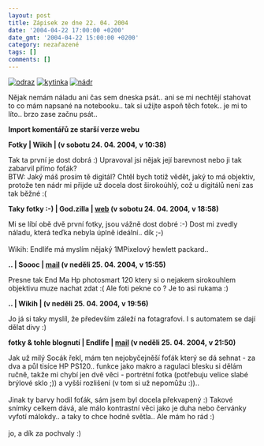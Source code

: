 ```yaml
---
layout: post
title: Zápisek ze dne 22. 04. 2004
date: '2004-04-22 17:00:00 +0200'
date_gmt: '2004-04-22 15:00:00 +0200'
category: nezařazené
tags: []
comments: []
---
```

<div >  <a href="%base_url%/assets/old-images/odraz2.jpg"><img alt="odraz" src="%base_url%/assets/old-images/odraz2.jpg"></a>  <a href="%base_url%/assets/old-images/kytinka.jpg"><img alt="kytinka" src="%base_url%/assets/old-images/kytinka.jpg"></a>  <a href="%base_url%/assets/old-images/nadrx.jpg"><img alt="nádr" src="%base_url%/assets/old-images/nadrx.jpg"></a>  </div>
<p>Nějak nemám náladu ani čas sem dneska psát.. ani se mi nechtějí stahovat to co mám napsané na notebooku..  tak si užijte aspoň těch fotek.. je mi to líto.. brzo zase začnu psát..</p>
<div class="import-komentaru">
<p><strong>Import komentářů ze starší verze webu</strong></p>
<div class="comment">
<p style="font-weight:bold"><span class="compredmet">Fotky</span> | <span class="comname">Wikih</span> | (v&nbsp;sobotu&nbsp;24.&nbsp;04.&nbsp;2004,&nbsp;v&nbsp;10:38)</p>
<p>Tak ta první je dost dobrá :) Upravoval jsi nějak její barevnost nebo ji tak zabarvil přímo foťák? <br> BTW: Jaký máš prosím tě digitál? Chtěl bych totiž vědět, jaký to má objektiv, protože ten nádr mi přijde už docela dost širokoúhlý, což u digitálů není zas tak běžné :( </p>
</div>
<div class="comment">
<p style="font-weight:bold"><span class="compredmet">Taky fotky :-)</span> | <span class="comname">God.zilla</span> |  <a href="http://godzilla.wz.cz">web</a> (v&nbsp;sobotu&nbsp;24.&nbsp;04.&nbsp;2004,&nbsp;v&nbsp;18:58)</p>
<p>Mi se líbí obě dvě první fotky, jsou vážně dost dobré :-) Dost mi zvedly náladu, která teďka nebyla úplně ideální.. dík ;-) <br>  <br> Wikih: Endlife má myslím nějaký 1MPixelový hewlett packard.. </p>
</div>
<div class="comment">
<p style="font-weight:bold"><span class="compredmet">..</span> | <span class="comname">Soooc</span> |  <a href="mailto:xsoc@post.cz">mail</a> (v&nbsp;neděli&nbsp;25.&nbsp;04.&nbsp;2004,&nbsp;v&nbsp;15:55)</p>
<p>Presne tak End Ma Hp photosmart 120 ktery si o nejakem sirokouhlem objektivu muze nachat zdat :( Ale foti pekne co ? Je to asi rukama :) </p>
</div>
<div class="comment">
<p style="font-weight:bold"><span class="compredmet">..</span> | <span class="comname">Wikih</span> | (v&nbsp;neděli&nbsp;25.&nbsp;04.&nbsp;2004,&nbsp;v&nbsp;19:56)</p>
<p>Jo já si taky myslíl, že především záleží na fotagrafovi. I s automatem se dají dělat divy :) </p>
</div>
<div class="comment">
<p style="font-weight:bold"><span class="compredmet">fotky &amp; tohle blognutí</span> | <span class="comname">Endlife</span> |  <a href="mailto:jan.martinek@post.cz">mail</a> (v&nbsp;neděli&nbsp;25.&nbsp;04.&nbsp;2004,&nbsp;v&nbsp;21:50)</p>
<p>Jak už milý Socák řekl, mám ten nejobyčejněší foťák který se dá sehnat - za dva a půl tisíce HP PS120.. funkce jako makro a ragulaci blesku si dělám ručně, takže mi chybí jen dvě věci - portrétní fotka (potřebuju velice slabé brýlové sklo ;)) a vyšší rozlišení (v tom si už nepomůžu :)).. <br>  <br> Jinak ty barvy hodil foťák, sám jsem byl docela překvapený :) Takové snímky celkem dává, ale málo kontrastní věci jako je duha nebo červánky vyfotí málokdy.. a taky to chce hodně světla.. Ale mám ho rád :) <br>  <br> jo, a dík za pochvaly :) </p>
</div>
</div>
